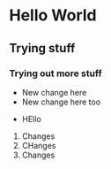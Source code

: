 # Hello World

## Trying stuff

### Trying out more stuff

- New change here
- New change here too
* HEllo

1. Changes
2. CHanges
3. Changes
